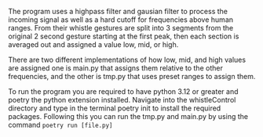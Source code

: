 The program uses a highpass filter and gausian filter to process the incoming signal as well as a 
hard cutoff for frequencies above human ranges. From their whistle gestures
are split into 3 segments from the original 2 second gesture starting at the first peak, 
then each section is averaged out and assigned a value low, mid, or high.

There are two different implementations of how low, mid, and high values are assigned
one is main.py that assigns them relative to the other frequencies, and the other is tmp.py that 
uses preset ranges to assign them.

To run the program you are required to have python 3.12 or greater and poetry the python extension installed.
Navigate into the whistleControl directory and type in the terminal poetry init to install the required packages.
Following this you can run the tmp.py and main.py by using the command `poetry run [file.py]`